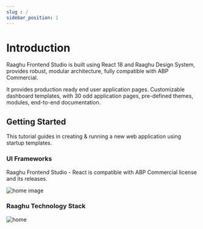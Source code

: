 ```yaml
---
slug : /
sidebar_position: 1
---
```


# Introduction

Raaghu Frontend Studio is built using React 18 and Raaghu Design System, provides robust, modular 
architecture, fully compatible with ABP Commercial.  

It provides production ready end user application pages. Customizable 
dashboard templates, with 30 odd application pages, pre-defined themes, 
modules, end-to-end documentation.  


## Getting Started

This tutorial guides in creating & running a new web application using startup templates. 


###  UI Frameworks

Raaghu Frontend Studio - React is compatible with ABP Commercial license and its releases. 

![home image](https://raw.githubusercontent.com/Wai-Technologies/raaghu-docs/development/raaghu/docs/en/images/home-1.png)


### Raaghu Technology Stack 

![home](https://raw.githubusercontent.com/Wai-Technologies/raaghu-docs/development/raaghu/docs/en/images/home-2.png)
